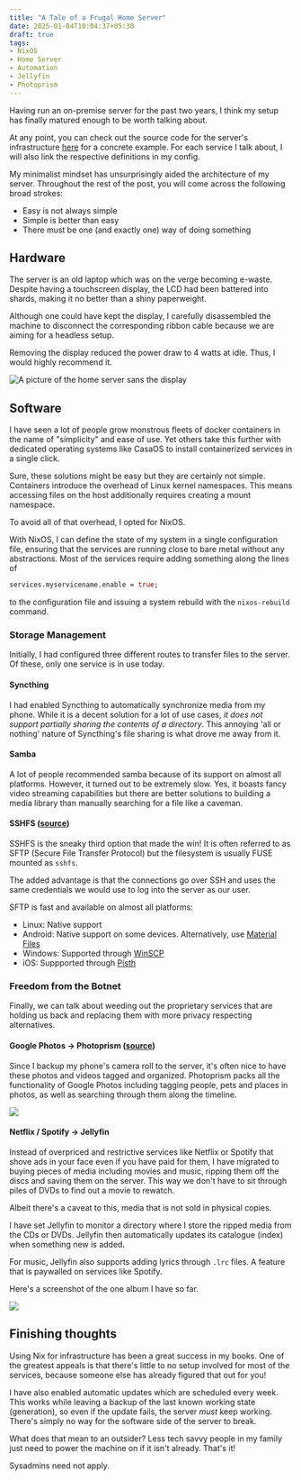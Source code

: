 ```yaml
---
title: "A Tale of a Frugal Home Server"
date: 2025-01-04T10:04:37+05:30
draft: true
tags:
- NixOS
- Home Server
- Automation
- Jellyfin
- Photoprism
---
```


Having run an on-premise server for the past two years, I think my setup has finally
matured enough to be worth talking about.

At any point, you can check out the source code for the server's infrastructure [here](https://github.com/lavafroth/dotfiles/tree/main/hosts/rahu) for a concrete example.
For each service I talk about, I will also link the respective definitions in my config.

My minimalist mindset has unsurprisingly aided the architecture of my server.
Throughout the rest of the post, you will come across the following broad strokes:

- Easy is not always simple
- Simple is better than easy
- There must be one (and exactly one) way of doing something

## Hardware

The server is an old laptop which was on the verge becoming e-waste. Despite having a touchscreen
display, the LCD had been battered into shards, making it no better than a shiny paperweight.

Although one could have kept the display, I carefully disassembled the machine to disconnect the corresponding
ribbon cable because we are aiming for a headless setup.

Removing the display reduced the power draw to 4 watts at idle. Thus, I would highly recommend it.

![A picture of the home server sans the display](/home-server/server.png)

## Software

I have seen a lot of people grow monstrous fleets of docker containers in the name of "simplicity" and ease of use.
Yet others take this further with dedicated operating systems like CasaOS to install containerized services in a single click.

Sure, these solutions might be easy but they are certainly not simple.
Containers introduce the overhead of Linux kernel namespaces. This means
accessing files on the host additionally requires creating a mount namespace.

To avoid all of that overhead, I opted for NixOS.

With NixOS, I can define the state of my system in a single configuration file, ensuring that the services
are running close to bare metal without any abstractions. Most of the services require adding something along the lines of

```nix
services.myservicename.enable = true;
```

to the configuration file and issuing a system rebuild with the `nixos-rebuild` command.

### Storage Management

Initially, I had configured three different routes to transfer files to the server.
Of these, only one service is in use today.

#### Syncthing
I had enabled Syncthing to automatically synchronize media from my phone. While it is a decent solution for a lot
of use cases, _it does not support partially sharing the contents of a directory_. This annoying 'all or nothing' nature
of Syncthing's file sharing is what drove me away from it.

#### Samba
A lot of people recommended samba because of its support on almost all platforms. However, it turned out to be extremely
slow. Yes, it boasts fancy video streaming capabilities but there are better solutions to building a media library than
manually searching for a file like a caveman.

#### SSHFS ([source](https://github.com/lavafroth/dotfiles/blob/c17a6053211145b08815cfaa0fe645c449e55ebd/hosts/rahu/configuration.nix#L154))

SSHFS is the sneaky third option that made the win! It is often referred to as SFTP (Secure File Transfer Protocol)
but the filesystem is usually FUSE mounted as `sshfs`.

The added advantage is that the connections go over SSH and uses the same credentials we would use to log into the server
as our user.

SFTP is fast and available on almost all platforms:
- Linux: Native support
- Android: Native support on some devices. Alternatively, use [Material Files](https://play.google.com/store/apps/details?id=me.zhanghai.android.files&hl=en-US)
- Windows: Supported through [WinSCP](https://winscp.net/eng/index.php)
- iOS: Suppported through [Pisth](https://pisth.github.io/ios/)

### Freedom from the Botnet

Finally, we can talk about weeding out the proprietary services that are holding us back
and replacing them with more privacy respecting alternatives.

#### Google Photos → Photoprism ([source](https://github.com/lavafroth/dotfiles/blob/c17a6053211145b08815cfaa0fe645c449e55ebd/hosts/rahu/configuration.nix#L19C1-L27C5))

Since I backup my phone's camera roll to the server, it's often nice to have these photos and videos
tagged and organized. Photoprism packs all the functionality of Google Photos including tagging people,
pets and places in photos, as well as searching through them along the timeline.

![](/home-server/photoprism.png)

#### Netflix / Spotify → Jellyfin

Instead of overpriced and restrictive services like Netflix or Spotify that shove ads in your face
even if you have paid for them, I have migrated to buying pieces of media including movies
and music, ripping them off the discs and saving them on the server. This way we don't have to sit
through piles of DVDs to find out a movie to rewatch.

Albeit there's a caveat to this, media that is not sold in physical copies.

I have set Jellyfin to monitor a directory where I store the ripped media from the CDs or DVDs.
Jellyfin then automatically updates its catalogue (index) when something new is added.

For music, Jellyfin also supports adding lyrics through `.lrc` files. A feature that is paywalled
on services like Spotify.

Here's a screenshot of the one album I have so far.

![](/home-server/jellyfin.png)

## Finishing thoughts

Using Nix for infrastructure has been a great success in my books. One of the greatest appeals is that
there's little to no setup involved for most of the services, because someone else has already figured
that out for you!

I have also enabled automatic updates which are scheduled every week. This works while leaving a backup of
the last known working state (generation), so even if the update fails, the server *must* keep working.
There's simply no way for the software side of the server to break.

What does that mean to an outsider? Less tech savvy people in my family just need to power the machine on
if it isn't already. That's it!

Sysadmins need not apply.
